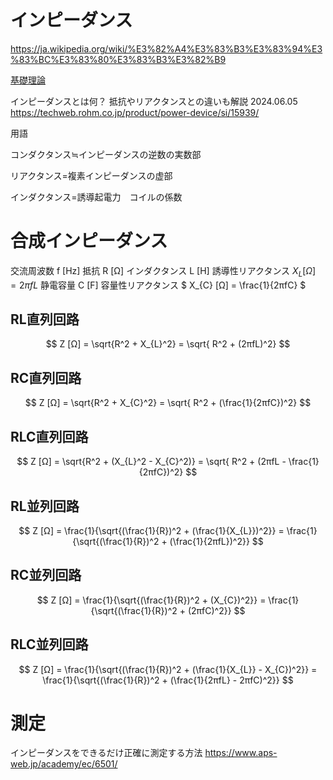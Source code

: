 # インピーダンス

https://ja.wikipedia.org/wiki/%E3%82%A4%E3%83%B3%E3%83%94%E3%83%BC%E3%83%80%E3%83%B3%E3%82%B9


[基礎理論](./BasicTheory.md)

インピーダンスとは何？ 抵抗やリアクタンスとの違いも解説
2024.06.05
https://techweb.rohm.co.jp/product/power-device/si/15939/

用語

コンダクタンス≒インピーダンスの逆数の実数部

リアクタンス=複素インピーダンスの虚部

インダクタンス=誘導起電力　コイルの係数

# 合成インピーダンス
交流周波数 f [Hz]
抵抗 R [Ω]
インダクタンス L [H]
誘導性リアクタンス $` X_{L} [Ω] = 2πfL `$
静電容量 C [F]
容量性リアクタンス $` X_{C} [Ω] = \frac{1}{2πfC} `$

## RL直列回路
$$
Z [Ω] = \sqrt{R^2 + X_{L}^2} = \sqrt{ R^2 + (2πfL)^2}
$$

## RC直列回路
$$
Z [Ω] = \sqrt{R^2 + X_{C}^2} = \sqrt{ R^2 + (\frac{1}{2πfC})^2}
$$

## RLC直列回路
$$
Z [Ω] = \sqrt{R^2 + (X_{L}^2 - X_{C}^2)} = \sqrt{ R^2 + (2πfL - \frac{1}{2πfC})^2}
$$

## RL並列回路
$$
Z [Ω] = \frac{1}{\sqrt{(\frac{1}{R})^2 + (\frac{1}{X_{L}})^2}} = \frac{1}{\sqrt{(\frac{1}{R})^2 + (\frac{1}{2πfL})^2}}
$$

## RC並列回路
$$
Z [Ω] = \frac{1}{\sqrt{(\frac{1}{R})^2 + (X_{C})^2}} = \frac{1}{\sqrt{(\frac{1}{R})^2 + (2πfC)^2}}
$$

## RLC並列回路
$$
Z [Ω] = \frac{1}{\sqrt{(\frac{1}{R})^2 + (\frac{1}{X_{L}} - X_{C})^2}} = \frac{1}{\sqrt{(\frac{1}{R})^2 + (\frac{1}{2πfL} - 2πfC)^2}}
$$


# 測定
インピーダンスをできるだけ正確に測定する方法
https://www.aps-web.jp/academy/ec/6501/

